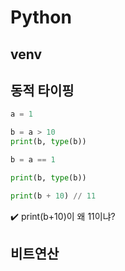# Python

## venv

## 동적 타이핑
```python
a = 1

b = a > 10
print(b, type(b))

b = a == 1

print(b, type(b))

print(b + 10) // 11
```

✔️ print(b+10)이 왜 11이냐?

## 비트연산
